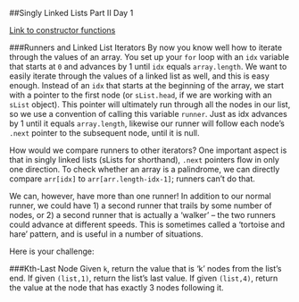 ##Singly Linked Lists Part II Day 1

[Link to constructor functions](constructors.md)

###Runners and Linked List Iterators
By now you know well how to iterate through the values of an array. You set up your `for` loop with an
`idx` variable that starts at `0` and advances by 1 until `idx` equals `array.length`. We want to easily
iterate through the values of a linked list as well, and this is easy enough. Instead of an `idx` that starts
at the beginning of the array, we start with a pointer to the first node (or `sList.head`, if we are working
with an `sList` object). This pointer will ultimately run through all the nodes in our list, so we use a
convention of calling this variable `runner`. Just as idx advances by 1 until it equals `array.length`,
likewise our runner will follow each node’s `.next` pointer to the subsequent node, until it is null.

How would we compare runners to other iterators? One important aspect is that in singly linked lists
(sLists for shorthand), `.next` pointers flow in only one direction. To check whether an array is a
palindrome, we can directly compare `arr[idx]` to `arr[arr.length-idx-1]`; runners can’t do that.

We can, however, have more than one runner! In addition to our normal runner, we could have 1) a second
runner that trails by some number of nodes, or 2) a second runner that is actually a ‘walker’ – the two
runners could advance at different speeds. This is sometimes called a ‘tortoise and hare’ pattern, and is
useful in a number of situations.

Here is your challenge:

###Kth-Last Node
Given `k`, return the value that is ‘k’ nodes from the list’s end. If given `(list,1)`, return the list’s last value. If given `(list,4)`, return the value at the node that has exactly 3 nodes following it.
